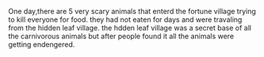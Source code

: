 One day,there are 5 very scary animals that enterd the fortune village 
trying to kill everyone for food. they had not eaten for days and were travaling from the hidden leaf village.
the hdden leaf village was a secret base of all the carnivorous animals but after people found it
all the animals were getting endengered.